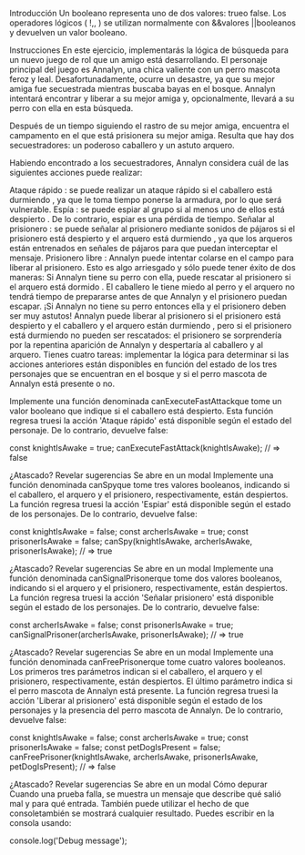 Introducción
Un booleano representa uno de dos valores: trueo false. Los operadores lógicos ( !,, ) se utilizan normalmente con &&valores ||booleanos y devuelven un valor booleano.

Instrucciones
En este ejercicio, implementarás la lógica de búsqueda para un nuevo juego de rol que un amigo está desarrollando. El personaje principal del juego es Annalyn, una chica valiente con un perro mascota feroz y leal. Desafortunadamente, ocurre un desastre, ya que su mejor amiga fue secuestrada mientras buscaba bayas en el bosque. Annalyn intentará encontrar y liberar a su mejor amiga y, opcionalmente, llevará a su perro con ella en esta búsqueda.

Después de un tiempo siguiendo el rastro de su mejor amiga, encuentra el campamento en el que está prisionera su mejor amiga. Resulta que hay dos secuestradores: un poderoso caballero y un astuto arquero.

Habiendo encontrado a los secuestradores, Annalyn considera cuál de las siguientes acciones puede realizar:

Ataque rápido : se puede realizar un ataque rápido si el caballero está durmiendo , ya que le toma tiempo ponerse la armadura, por lo que será vulnerable.
Espía : se puede espiar al grupo si al menos uno de ellos está despierto . De lo contrario, espiar es una pérdida de tiempo.
Señalar al prisionero : se puede señalar al prisionero mediante sonidos de pájaros si el prisionero está despierto y el arquero está durmiendo , ya que los arqueros están entrenados en señales de pájaros para que puedan interceptar el mensaje.
Prisionero libre : Annalyn puede intentar colarse en el campo para liberar al prisionero. Esto es algo arriesgado y sólo puede tener éxito de dos maneras:
Si Annalyn tiene su perro con ella, puede rescatar al prisionero si el arquero está dormido . El caballero le tiene miedo al perro y el arquero no tendrá tiempo de prepararse antes de que Annalyn y el prisionero puedan escapar.
¡Si Annalyn no tiene su perro entonces ella y el prisionero deben ser muy astutos! Annalyn puede liberar al prisionero si el prisionero está despierto y el caballero y el arquero están durmiendo , pero si el prisionero está durmiendo no pueden ser rescatados: el prisionero se sorprendería por la repentina aparición de Annalyn y despertaría al caballero y al arquero.
Tienes cuatro tareas: implementar la lógica para determinar si las acciones anteriores están disponibles en función del estado de los tres personajes que se encuentran en el bosque y si el perro mascota de Annalyn está presente o no.

Implemente una función denominada canExecuteFastAttackque tome un valor booleano que indique si el caballero está despierto. Esta función regresa truesi la acción 'Ataque rápido' está disponible según el estado del personaje. De lo contrario, devuelve false:

const knightIsAwake = true;
canExecuteFastAttack(knightIsAwake);
// => false

¿Atascado? Revelar sugerencias
Se abre en un modal
Implemente una función denominada canSpyque tome tres valores booleanos, indicando si el caballero, el arquero y el prisionero, respectivamente, están despiertos. La función regresa truesi la acción 'Espiar' está disponible según el estado de los personajes. De lo contrario, devuelve false:

const knightIsAwake = false;
const archerIsAwake = true;
const prisonerIsAwake = false;
canSpy(knightIsAwake, archerIsAwake, prisonerIsAwake);
// => true

¿Atascado? Revelar sugerencias
Se abre en un modal
Implemente una función denominada canSignalPrisonerque tome dos valores booleanos, indicando si el arquero y el prisionero, respectivamente, están despiertos. La función regresa truesi la acción 'Señalar prisionero' está disponible según el estado de los personajes. De lo contrario, devuelve false:

const archerIsAwake = false;
const prisonerIsAwake = true;
canSignalPrisoner(archerIsAwake, prisonerIsAwake);
// => true

¿Atascado? Revelar sugerencias
Se abre en un modal
Implemente una función denominada canFreePrisonerque tome cuatro valores booleanos. Los primeros tres parámetros indican si el caballero, el arquero y el prisionero, respectivamente, están despiertos. El último parámetro indica si el perro mascota de Annalyn está presente. La función regresa truesi la acción 'Liberar al prisionero' está disponible según el estado de los personajes y la presencia del perro mascota de Annalyn. De lo contrario, devuelve false:

const knightIsAwake = false;
const archerIsAwake = true;
const prisonerIsAwake = false;
const petDogIsPresent = false;
canFreePrisoner(knightIsAwake, archerIsAwake, prisonerIsAwake, petDogIsPresent);
// => false

¿Atascado? Revelar sugerencias
Se abre en un modal
Cómo depurar
Cuando una prueba falla, se muestra un mensaje que describe qué salió mal y para qué entrada. También puede utilizar el hecho de que consoletambién se mostrará cualquier resultado. Puedes escribir en la consola usando:

console.log('Debug message');